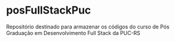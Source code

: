 # posFullStackPuc
Repositório destinado para armazenar os códigos do curso de Pós Graduação em Desenvolvimento Full Stack da PUC-RS
